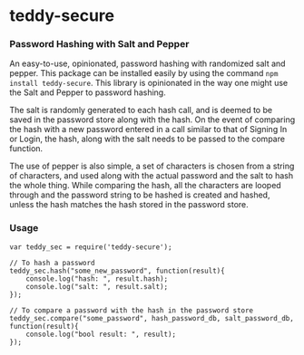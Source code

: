 # teddy-secure

### Password Hashing with Salt and Pepper

An easy-to-use, opinionated, password hashing with randomized salt and pepper. This package can be installed easily by using the command  ``` npm install teddy-secure ```. This library is opinionated in the way one might use the Salt and Pepper to password hashing. 

The salt is randomly generated to each hash call, and is deemed to be saved in the password store along with the hash. On the event of comparing the hash with a new password entered in a call similar to that of Signing In or Login, the hash, along with the salt needs to be passed to the compare function.

The use of pepper is also simple, a set of characters is chosen from a string of characters, and used along with the actual password and the salt to hash the whole thing. While comparing the hash, all the characters are looped through and the password string to be hashed is created and hashed, unless the hash matches the hash stored in the password store.

### Usage

```
var teddy_sec = require('teddy-secure');

// To hash a password
teddy_sec.hash("some_new_password", function(result){
	console.log("hash: ", result.hash);
	console.log("salt: ", result.salt);
});

// To compare a password with the hash in the password store
teddy_sec.compare("some_password", hash_password_db, salt_password_db, function(result){
	console.log("bool result: ", result);
});

```
